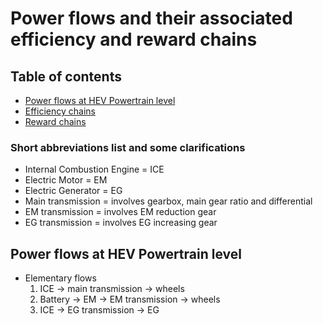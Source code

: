 # Power flows and their associated efficiency and reward chains

## Table of contents
* [Power flows at HEV Powertrain level](#power-flows)
* [Efficiency chains](#efficiency-chain)
* [Reward chains](#reward-chains)

### Short abbreviations list and some clarifications
* Internal Combustion Engine = ICE
* Electric Motor = EM
* Electric Generator = EG
* Main transmission = involves gearbox, main gear ratio and differential
* EM transmission = involves EM reduction gear
* EG transmission = involves EG increasing gear

## Power flows at HEV Powertrain level
* Elementary flows
    1. ICE -> main transmission -> wheels
    2. Battery -> EM -> EM transmission -> wheels
    3. ICE -> EG transmission -> EG

